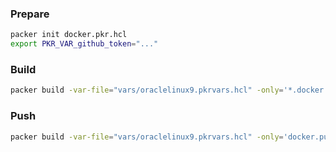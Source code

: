 ### Prepare
```bash
packer init docker.pkr.hcl
export PKR_VAR_github_token="..."
```
### Build
```bash
packer build -var-file="vars/oraclelinux9.pkrvars.hcl" -only='*.docker.build' docker.pkr.hcl
```
### Push
```bash
packer build -var-file="vars/oraclelinux9.pkrvars.hcl" -only='docker.push' docker.pkr.hcl
```
